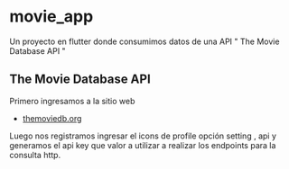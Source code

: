# movie_app

Un proyecto en flutter donde consumimos datos de una API " The Movie Database API "

## The Movie Database API

Primero ingresamos a la sitio web 

- [themoviedb.org](https://www.themoviedb.org/)

Luego nos registramos ingresar el icons de profile opción setting , api y generamos el api key que valor a utilizar a realizar los endpoints para la consulta http.
